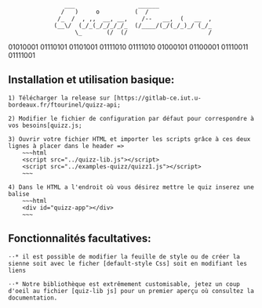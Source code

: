                     ___                  ______               
                   /   )     o          (  /                  
                  /_  /  , ,,  __, __,    /--   __,  (   __  ,
                 (__\/  (_/_(_/_/_/_/_  (/____/(_/(_/_)_/ (_/_
                       \_       (/  (/                       /     

01010001 01110101 01101001 01111010 01111010  01000101 01100001 01110011 01111001

## Installation et utilisation basique:

    1) Télécharger la release sur [https://gitlab-ce.iut.u-bordeaux.fr/ftourinel/quizz-api;

    2) Modifier le fichier de configuration par défaut pour correspondre à vos besoins[quizz.js;

    3) Ouvrir votre fichier HTML et importer les scripts grâce à ces deux lignes à placer dans le header => 
        ~~~html
        <script src="../quizz-lib.js"></script>
        <script src="../examples-quizz/quizz1.js"></script>
        ~~~

    4) Dans le HTML a l'endroit où vous désirez mettre le quiz inserez une balise 
        ~~~html
        <div id="quizz-app"></div>
        ~~~

## Fonctionnalités facultatives:

    ⋅⋅* il est possible de modifier la feuille de style ou de créer la sienne soit avec le ficher [default-style Css] soit en modifiant les liens

    ⋅⋅* Notre bibliothèque est extrêmement customisable, jetez un coup d'oeil au fichier [quiz-lib js] pour un premier aperçu où consultez la documentation.
